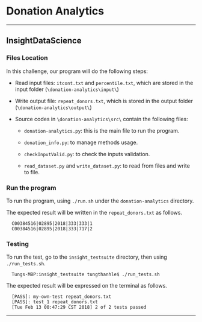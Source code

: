 # Donation Analytics
---
InsightDataScience
---

### Files Location

In this challenge, our program will do the following steps:

+ Read input files: `itcont.txt` and `percentile.txt`, which are stored in the input folder (`\donation-analytics\input\`)

+ Write output file: `repeat_donors.txt`, which is stored in the output folder (`\donation-analytics\output\`)

+ Source codes in `\donation-analytics\src\` contain the following files:
    
    + `donation-analytics.py`: this is the main file to run the program.
    
    + `donation_info.py`: to manage methods usage.
    
    + `checkInputValid.py`: to check the inputs validation.
    
    + `read_dataset.py` and `write_dataset.py`: to read from files and write to file.
    
### Run the program

To run the program, using `./run.sh` under the `donation-analytics` directory.

The expected result will be written in the `repeat_donors.txt` as follows.

      C00384516|02895|2018|333|333|1
      C00384516|02895|2018|333|717|2

### Testing

To run the test, go to the `insight_testsuite` directory, then using `./run_tests.sh`.
      
      Tungs-MBP:insight_testsuite tungthanhle$ ./run_tests.sh 
      
The expected result will be expressed on the terminal as follows.

      [PASS]: my-own-test repeat_donors.txt
      [PASS]: test_1 repeat_donors.txt
      [Tue Feb 13 00:47:29 CST 2018] 2 of 2 tests passed

---


